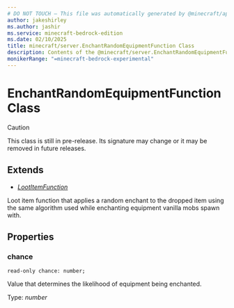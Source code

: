 ```yaml
---
# DO NOT TOUCH — This file was automatically generated by @minecraft/api-docs-generator, to report problems file an issue at https://github.com/Mojang/minecraft-scripting-libraries
author: jakeshirley
ms.author: jashir
ms.service: minecraft-bedrock-edition
ms.date: 02/10/2025
title: minecraft/server.EnchantRandomEquipmentFunction Class
description: Contents of the @minecraft/server.EnchantRandomEquipmentFunction class.
monikerRange: "=minecraft-bedrock-experimental"
---
```

# EnchantRandomEquipmentFunction Class

> [!CAUTION]
> This class is still in pre-release.  Its signature may change or it may be removed in future releases.

## Extends
- [*LootItemFunction*](LootItemFunction.md)

Loot item function that applies a random enchant to the dropped item using the same algorithm used while enchanting equipment vanilla mobs spawn with.

## Properties

### **chance**
`read-only chance: number;`

Value that determines the likelihood of equipment being enchanted.

Type: *number*
